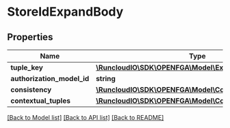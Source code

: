 # StoreIdExpandBody

## Properties
Name | Type | Description | Notes
------------ | ------------- | ------------- | -------------
**tuple_key** | [**\RuncloudIO\SDK\OPENFGA\Model\ExpandRequestTupleKey**](ExpandRequestTupleKey.md) |  | 
**authorization_model_id** | **string** |  | [optional] 
**consistency** | [**\RuncloudIO\SDK\OPENFGA\Model\ConsistencyPreference**](ConsistencyPreference.md) |  | [optional] 
**contextual_tuples** | [**\RuncloudIO\SDK\OPENFGA\Model\ContextualTupleKeys**](ContextualTupleKeys.md) |  | [optional] 

[[Back to Model list]](../../README.md#documentation-for-models) [[Back to API list]](../../README.md#documentation-for-api-endpoints) [[Back to README]](../../README.md)

